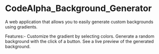 # CodeAlpha_Background_Generator
A web application that allows you to easily generate custom backgrounds using gradients.

Features:-
Customize the gradient by selecting colors.
Generate a random background with the click of a button.
See a live preview of the generated background.
